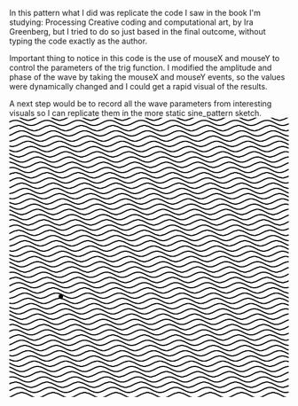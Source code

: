 In this pattern what I did was replicate the code I saw in the book I'm studying: Processing Creative coding and computational art, by Ira Greenberg, but I tried to do so just based in the final outcome, without typing the code exactly as the author. 

Important thing to notice in this code is the use of mouseX and mouseY to control the parameters of the trig function. 
I modified the amplitude and phase of the wave by taking the mouseX and mouseY events, so the values were dynamically changed and I could get a rapid visual of the results. 

A next step would be to record all the wave parameters from interesting visuals so I can replicate them in the more static sine_pattern sketch.
![moiré](./moirePatterns.png)
